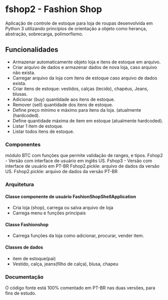 # fshop2 - Fashion Shop

Aplicação de controle de estoque para loja de roupas desenvolvida em Python 3 utilizando princípios de orientação a objeto
como herança, abstração, sobrecarga, polimorfismo.

## Funcionalidades

- Armazenar automaticamente objeto loja e itens de estoque em arquivo.
- Criar arquivo de dados e armazenar dados de nova loja, caso arquivo não exista.
- Carregar arquivo da loja com itens de estoque caso arquivo de dados exista.
- Criar itens de estoque: vestidos, calças (tecido), chapéus, Jeans, blusas.
- Adicionar (buy) quantidade aos itens de estoque. 
- Remover (sell) quantidade dos itens de estoque. 
- Define preço mínimo e máximo para itens da loja.  (atualmente (hardcoded).
- Define quantidade máxima de item em estoque (atualmente hardcoded).
- Listar 1 item de estoque.
- Listar todos itens de estoque.

### Componentes

módulo BTC com funções que permite validação de ranges, e tipos.
Fshop2 - Versão com interface de usuário em inglês US.
Fshop3 - Versão com interface de usuário em PT-BR
Fshop2.pickle: arquivo de dados da versão US.
Fshop2.pickle: arquivo de dados da versão PT-BR

### Arquitetura

#### Classe componente de usuário FashionShopShellApplication

- Cria loja (shop), carrega ou salva arquivo de loja
- Carrega menu e funções principais

#### Classe Fashionshop

- Carrega funções da loja como adicionar, procurar, vender item.

#### Classes de dados

- item de estoque(pai)
- Vestido, calça, jeans(filho de calça), blusa, chapeu

### Documentação

O código fonte está 100% comentado em PT-BR nas duas versões, para fins de estudo.
